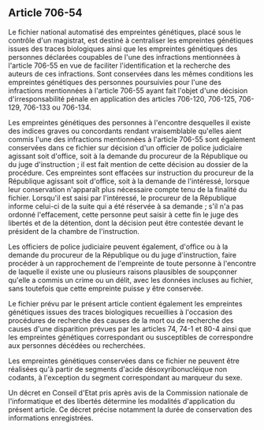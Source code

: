 Article 706-54
----
Le fichier national automatisé des empreintes génétiques, placé sous le contrôle
d'un magistrat, est destiné à centraliser les empreintes génétiques issues des
traces biologiques ainsi que les empreintes génétiques des personnes déclarées
coupables de l'une des infractions mentionnées à l'article 706-55 en vue de
faciliter l'identification et la recherche des auteurs de ces infractions. Sont
conservées dans les mêmes conditions les empreintes génétiques des personnes
poursuivies pour l'une des infractions mentionnées à l'article 706-55 ayant fait
l'objet d'une décision d'irresponsabilité pénale en application des articles
706-120, 706-125, 706-129, 706-133 ou 706-134.

Les empreintes génétiques des personnes à l'encontre desquelles il existe des
indices graves ou concordants rendant vraisemblable qu'elles aient commis l'une
des infractions mentionnées à l'article 706-55 sont également conservées dans ce
fichier sur décision d'un officier de police judiciaire agissant soit d'office,
soit à la demande du procureur de la République ou du juge d'instruction ; il
est fait mention de cette décision au dossier de la procédure. Ces empreintes
sont effacées sur instruction du procureur de la République agissant soit
d'office, soit à la demande de l'intéressé, lorsque leur conservation n'apparaît
plus nécessaire compte tenu de la finalité du fichier. Lorsqu'il est saisi par
l'intéressé, le procureur de la République informe celui-ci de la suite qui a
été réservée à sa demande ; s'il n'a pas ordonné l'effacement, cette personne
peut saisir à cette fin le juge des libertés et de la détention, dont la
décision peut être contestée devant le président de la chambre de l'instruction.

Les officiers de police judiciaire peuvent également, d'office ou à la demande
du procureur de la République ou du juge d'instruction, faire procéder à un
rapprochement de l'empreinte de toute personne à l'encontre de laquelle il
existe une ou plusieurs raisons plausibles de soupçonner qu'elle a commis un
crime ou un délit, avec les données incluses au fichier, sans toutefois que
cette empreinte puisse y être conservée.

Le fichier prévu par le présent article contient également les empreintes
génétiques issues des traces biologiques recueillies à l'occasion des procédures
de recherche des causes de la mort ou de recherche des causes d'une disparition
prévues par les articles 74, 74-1 et 80-4 ainsi que les empreintes génétiques
correspondant ou susceptibles de correspondre aux personnes décédées ou
recherchées.

Les empreintes génétiques conservées dans ce fichier ne peuvent être réalisées
qu'à partir de segments d'acide désoxyribonucléique non codants, à l'exception
du segment correspondant au marqueur du sexe.

Un décret en Conseil d'Etat pris après avis de la Commission nationale de
l'informatique et des libertés détermine les modalités d'application du présent
article. Ce décret précise notamment la durée de conservation des informations
enregistrées.
